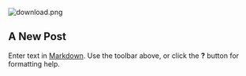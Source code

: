 ![download.png]({{site.baseurl}}/images/download.png)
## A New Post

Enter text in [Markdown](http://daringfireball.net/projects/markdown/). Use the toolbar above, or click the **?** button for formatting help.
